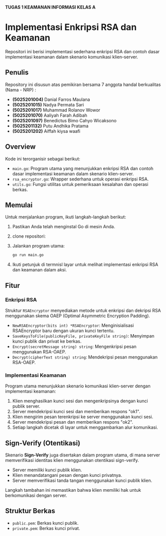 **TUGAS 1 KEAMANAN INFORMASI KELAS A**

# Implementasi Enkripsi RSA dan Keamanan

Repositori ini berisi implementasi sederhana enkripsi RSA dan contoh dasar implementasi keamanan dalam skenario komunikasi klien-server.

## Penulis

Repository ini disusun atas pemikiran bersama 7 anggota handal berkualitas (Nama - NRP) :
- **(5025201004)** Danial Farros Maulana 
- **(5025201015)** Nadya Permata Sari
- **(5025201017)** Muhammad Rolanov Wowor
- **(5025201070)** Aaliyah Farah Adibah
- **(5025201097)** Benedictus Bimo Cahyo Wicaksono
- **(5025201132)**	Putu Andhika Pratama
- **(5025201202)** Aiffah kiysa waafi        


## Overview

Kode ini terorganisir sebagai berikut:

- `main.go`: Program utama yang menunjukkan enkripsi RSA dan contoh dasar implementasi keamanan dalam skenario klien-server.
- `rsa_encryptor.go`: Wrapper sederhana untuk operasi enkripsi RSA.
- `utils.go`: Fungsi utilitas untuk pemeriksaan kesalahan dan operasi berkas.

## Memulai

Untuk menjalankan program, ikuti langkah-langkah berikut:

1. Pastikan Anda telah menginstal Go di mesin Anda.
2. clone repositori:
3. Jalankan program utama:

    ```bash
    go run main.go
    ```

4. Ikuti petunjuk di termnisl layar untuk melihat implementasi enkripsi RSA dan keamanan dalam aksi.

## Fitur

### Enkripsi RSA

Struktur `RSAEncryptor` menyediakan metode untuk enkripsi dan dekripsi RSA menggunakan skema OAEP (Optimal Asymmetric Encryption Padding).

- `NewRSAEncryptor(bits int) *RSAEncryptor`: Menginisialisasi RSAEncryptor baru dengan ukuran kunci tertentu.
- `SaveKeysToFile(publicKeyFile, privateKeyFile string)`: Menyimpan kunci publik dan privat ke berkas.
- `Encrypt(secretMessage string) string`: Mengenkripsi pesan menggunakan RSA-OAEP.
- `Decrypt(cipherText string) string`: Mendekripsi pesan menggunakan RSA-OAEP.

### Implementasi Keamanan

Program utama menunjukkan skenario komunikasi klien-server dengan implementasi keamanan:

1. Klien menghasilkan kunci sesi dan mengenkripsinya dengan kunci publik server.
2. Server mendekripsi kunci sesi dan memberikan respons "ok1".
3. Klien mengirim pesan terenkripsi ke server menggunakan kunci sesi.
4. Server mendekripsi pesan dan memberikan respons "ok2".
5. Setiap langkah dicetak di layar untuk menggambarkan alur komunikasi.

## Sign-Verify (Otentikasi)

Skenario **Sign-Verify** juga disertakan dalam program utama, di mana server memverifikasi identitas klien menggunakan otentikasi sign-verify.

- Server memiliki kunci publik klien.
- Klien menandatangani pesan dengan kunci privatnya.
- Server memverifikasi tanda tangan menggunakan kunci publik klien.

Langkah tambahan ini memastikan bahwa klien memiliki hak untuk berkomunikasi dengan server.

## Struktur Berkas

- `public.pem`: Berkas kunci publik.
- `private.pem`: Berkas kunci privat.